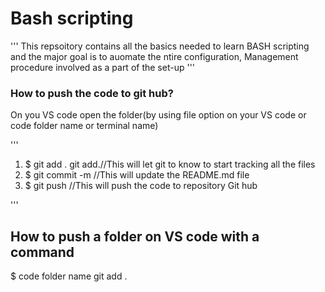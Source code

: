 # Bash scripting

'''
This repsoitory contains all the basics needed to learn BASH scripting and the major goal is to auomate the ntire configuration, Management procedure involved as a part of the set-up
'''


### How to push the code to git hub?

On you VS code open the folder(by using file option on your VS code or code folder name or terminal name)

'''
 1. $ git add .                                    git add.//This will let git to know to start tracking all the files
 2. $ git commit -m                                //This will update the README.md file
 3. $ git push                                     //This will push the code to repository Git hub

'''

## How to push a folder on VS code with a command

  $ code folder name  git add .